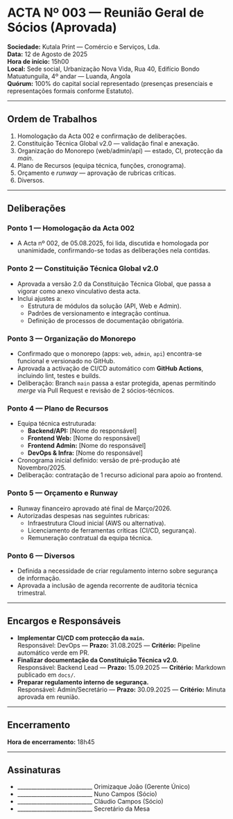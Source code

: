 # ACTA Nº 003 — Reunião Geral de Sócios (Aprovada)

**Sociedade:** Kutala Print — Comércio e Serviços, Lda.  
**Data:** 12 de Agosto de 2025  
**Hora de início:** 15h00  
**Local:** Sede social, Urbanização Nova Vida, Rua 40, Edifício Bondo Matuatunguila, 4º andar — Luanda, Angola  
**Quórum:** 100% do capital social representado (presenças presenciais e representações formais conforme Estatuto).

---

## Ordem de Trabalhos
1. Homologação da Acta 002 e confirmação de deliberações.  
2. Constituição Técnica Global v2.0 — validação final e anexação.  
3. Organização do Monorepo (web/admin/api) — estado, CI, protecção da *main*.  
4. Plano de Recursos (equipa técnica, funções, cronograma).  
5. Orçamento e *runway* — aprovação de rubricas críticas.  
6. Diversos.

---

## Deliberações

### **Ponto 1 — Homologação da Acta 002**
- A Acta nº 002, de 05.08.2025, foi lida, discutida e homologada por unanimidade, confirmando-se todas as deliberações nela contidas.  

### **Ponto 2 — Constituição Técnica Global v2.0**
- Aprovada a versão 2.0 da Constituição Técnica Global, que passa a vigorar como anexo vinculativo desta acta.  
- Inclui ajustes a:  
  - Estrutura de módulos da solução (API, Web e Admin).  
  - Padrões de versionamento e integração contínua.  
  - Definição de processos de documentação obrigatória.  

### **Ponto 3 — Organização do Monorepo**
- Confirmado que o monorepo (apps: `web`, `admin`, `api`) encontra-se funcional e versionado no GitHub.  
- Aprovada a activação de CI/CD automático com **GitHub Actions**, incluindo lint, testes e builds.  
- Deliberação: Branch `main` passa a estar protegida, apenas permitindo *merge* via Pull Request e revisão de 2 sócios-técnicos.

### **Ponto 4 — Plano de Recursos**
- Equipa técnica estruturada:  
  - **Backend/API:** [Nome do responsável]  
  - **Frontend Web:** [Nome do responsável]  
  - **Frontend Admin:** [Nome do responsável]  
  - **DevOps & Infra:** [Nome do responsável]  
- Cronograma inicial definido: versão de pré-produção até Novembro/2025.  
- Deliberação: contratação de 1 recurso adicional para apoio ao frontend.

### **Ponto 5 — Orçamento e Runway**
- Runway financeiro aprovado até final de Março/2026.  
- Autorizadas despesas nas seguintes rubricas:  
  - Infraestrutura Cloud inicial (AWS ou alternativa).  
  - Licenciamento de ferramentas críticas (CI/CD, segurança).  
  - Remuneração contratual da equipa técnica.  

### **Ponto 6 — Diversos**
- Definida a necessidade de criar regulamento interno sobre segurança de informação.  
- Aprovada a inclusão de agenda recorrente de auditoria técnica trimestral.

---

## Encargos e Responsáveis
- **Implementar CI/CD com protecção da `main`.**  
  Responsável: DevOps — **Prazo:** 31.08.2025 — **Critério:** Pipeline automático verde em PR.  
- **Finalizar documentação da Constituição Técnica v2.0.**  
  Responsável: Backend Lead — **Prazo:** 15.09.2025 — **Critério:** Markdown publicado em `docs/`.  
- **Preparar regulamento interno de segurança.**  
  Responsável: Admin/Secretário — **Prazo:** 30.09.2025 — **Critério:** Minuta aprovada em reunião.  

---

## Encerramento
**Hora de encerramento:** 18h45  

---

## Assinaturas
- ___________________________  Orimizaque João (Gerente Único)  
- ___________________________  Nuno Campos (Sócio)  
- ___________________________  Cláudio Campos (Sócio)  
- ___________________________  Secretário da Mesa
